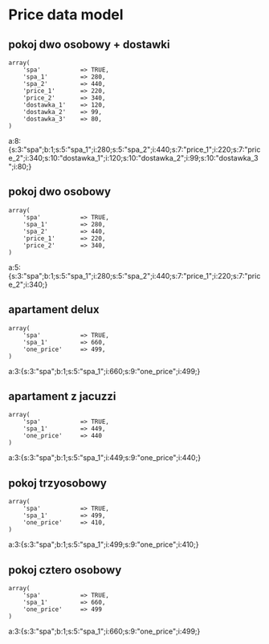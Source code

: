 Price data model
=====================

##  pokoj dwo osobowy + dostawki
```
array(
    'spa'           => TRUE,
    'spa_1'         => 280,
    'spa_2'         => 440,
    'price_1'       => 220,
    'price_2'       => 340,
    'dostawka_1'    => 120,
    'dostawka_2'    => 99,
    'dostawka_3'    => 80,
)
```
a:8:{s:3:"spa";b:1;s:5:"spa_1";i:280;s:5:"spa_2";i:440;s:7:"price_1";i:220;s:7:"price_2";i:340;s:10:"dostawka_1";i:120;s:10:"dostawka_2";i:99;s:10:"dostawka_3";i:80;}

## pokoj dwo osobowy
```
array(
    'spa'           => TRUE,
    'spa_1'         => 280,
    'spa_2'         => 440,
    'price_1'       => 220,
    'price_2'       => 340,
)
```
a:5:{s:3:"spa";b:1;s:5:"spa_1";i:280;s:5:"spa_2";i:440;s:7:"price_1";i:220;s:7:"price_2";i:340;}

## apartament delux
```
array(
    'spa'           => TRUE,
    'spa_1'         => 660,
    'one_price'     => 499,
)
```
a:3:{s:3:"spa";b:1;s:5:"spa_1";i:660;s:9:"one_price";i:499;}

## apartament z jacuzzi
```
array(
    'spa'           => TRUE,
    'spa_1'         => 449,
    'one_price'     => 440
)
```
a:3:{s:3:"spa";b:1;s:5:"spa_1";i:449;s:9:"one_price";i:440;}

## pokoj trzyosobowy
```
array(
    'spa'           => TRUE,
    'spa_1'         => 499,
    'one_price'     => 410,
)
```
a:3:{s:3:"spa";b:1;s:5:"spa_1";i:499;s:9:"one_price";i:410;}

## pokoj cztero osobowy
```
array(
    'spa'           => TRUE,
    'spa_1'         => 660,
    'one_price'     => 499
)
```
a:3:{s:3:"spa";b:1;s:5:"spa_1";i:660;s:9:"one_price";i:499;}